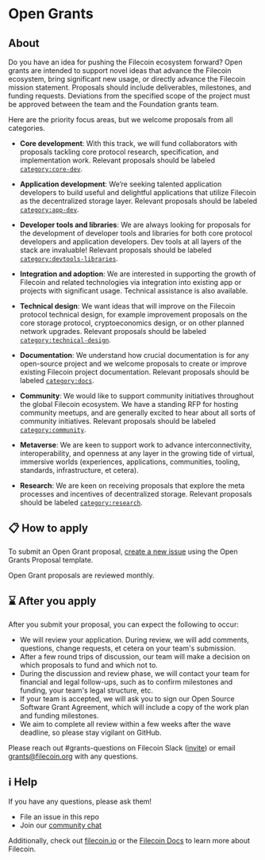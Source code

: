# Open Grants

## About
Do you have an idea for pushing the Filecoin ecosystem forward? Open grants are intended to support novel ideas that advance the Filecoin ecosystem, bring significant new usage, or directly advance the Filecoin mission statement. Proposals should include deliverables, milestones, and funding requests. Deviations from the specified scope of the project must be approved between the team and the Foundation grants team. 

Here are the priority focus areas, but we welcome proposals from all categories.

- **Core development**: With this track, we will fund collaborators with proposals tackling core protocol research, specification, and implementation work. Relevant proposals should be labeled [`category:core-dev`](https://github.com/filecoin-project/devgrants/labels/category%3Acore-dev).

- **Application development**: We’re seeking talented application developers to build useful and delightful applications that utilize Filecoin as the decentralized storage layer. Relevant proposals should be labeled [`category:app-dev`](https://github.com/filecoin-project/devgrants/labels/category%3Aapp-dev).

- **Developer tools and libraries**: We are always looking for proposals for the development of developer tools and libraries for both core protocol developers and application developers. Dev tools at all layers of the stack are invaluable! Relevant proposals should be labeled [`category:devtools-libraries`](https://github.com/filecoin-project/devgrants/labels/category%3Adevtools-libraries).

- **Integration and adoption**: We are interested in supporting the growth of Filecoin and related technologies via integration into existing app or projects with significant usage. Technical assistance is also available.

- **Technical design**: We want ideas that will improve on the Filecoin protocol technical design, for example improvement proposals on the core storage protocol, cryptoeconomics design, or on other planned network upgrades. Relevant proposals should be labeled [`category:technical-design`](https://github.com/filecoin-project/devgrants/labels/category%3Atechnical-design).

- **Documentation**: We understand how crucial documentation is for any open-source project and we welcome proposals to create or improve existing Filecoin project documentation. Relevant proposals should be labeled [`category:docs`](https://github.com/filecoin-project/devgrants/labels/category%3Adocs).

- **Community**: We would like to support community initiatives throughout the global Filecoin ecosystem. We have a standing RFP for hosting community meetups, and are generally excited to hear about all sorts of community initiatives. Relevant proposals should be labeled [`category:community`](https://github.com/filecoin-project/devgrants/labels/category%3Acommunity).

- **Metaverse**: We are keen to support work to advance interconnectivity, interoperability, and openness at any layer in the growing tide of virtual, immersive worlds (experiences, applications, communities, tooling, standards, infrastructure, et cetera).

- **Research**: We are keen on receiving proposals that explore the meta processes and incentives of decentralized storage. Relevant proposals should be labeled  [`category:research`](https://github.com/filecoin-project/devgrants/labels/category%3research).

## 📋 How to apply
                                    
To submit an Open Grant proposal, [create a new issue](https://github.com/filecoin-project/devgrants/issues/new?assignees=&labels=&template=open-grant-application.md&title=) using the Open Grants Proposal template.
                                                                                                                        
Open Grant proposals are reviewed monthly.                                                          

## ⌛ After you apply

After you submit your proposal, you can expect the following to occur:

- We will review your application. During review, we will add comments, questions, change requests, et cetera on your team's submission.
- After a few round trips of discussion, our team will make a decision on which proposals to fund and which not to. <!--Accepted proposals will be merged into the appropriate directory, i.e. either [`open-grant`](https://github.com/filecoin-project/devgrants/tree/master/open-grant) or [`rfp-proposals`](https://github.com/filecoin-project/devgrants/tree/master/rfp-proposals).-->
- During the discussion and review phase, we will contact your team for financial and legal follow-ups, such as to confirm milestones and funding, your team's legal structure, etc.
- If your team is accepted, we will ask you to sign our Open Source Software Grant Agreement, which will include a copy of the work plan and funding milestones. 
- We aim to complete all review within a few weeks after the wave deadline, so please stay vigilant on GitHub.

Please reach out #grants-questions on Filecoin Slack ([invite](http://filecoin.io/slack)) or email grants@filecoin.org with any questions.

## ℹ️ Help

If you have any questions, please ask them!
- File an issue in this repo
- Join our [community chat](https://github.com/filecoin-project/community#chat)

Additionally, check out [filecoin.io](https://filecoin.io) or the [Filecoin Docs](https://docs.filecoin.io) to learn more about Filecoin.

